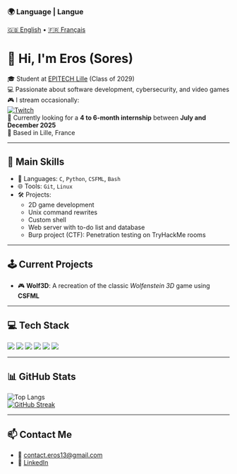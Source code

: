 ### 🌍 Language | Langue  
[🇬🇧 English](./README.en.md) • [🇫🇷 Français](./README.md)

# 👋 Hi, I'm Eros (Sores)

🎓 Student at [EPITECH Lille](https://www.epitech.eu/) (Class of 2029)  
💻 Passionate about software development, cybersecurity, and video games  
🎮 I stream occasionally:  
[![Twitch](https://img.shields.io/badge/-Live-9146FF?style=flat-square&logo=twitch&logoColor=white)](https://www.twitch.tv/Soresss_)  
🔎 Currently looking for a **4 to 6-month internship** between **July and December 2025**  
📍 Based in Lille, France


---

## 🚀 Main Skills

- 🔧 Languages: `C`, `Python`, `CSFML`, `Bash`
- 🌐 Tools: `Git`, `Linux`
- 🛠️ Projects:
  - 2D game development  
  - Unix command rewrites  
  - Custom shell  
  - Web server with to-do list and database  
  - Burp project (CTF): Penetration testing on TryHackMe rooms

---

## 🕹️ Current Projects

- 🎮 **Wolf3D**: A recreation of the classic *Wolfenstein 3D* game using **CSFML**

---

## 💻 Tech Stack

<img src="https://img.shields.io/badge/Python-3776AB?style=for-the-badge&logo=python&logoColor=white" />
<img src="https://img.shields.io/badge/Bash%20Script-121011?style=for-the-badge&logo=gnu-bash&logoColor=white" />
<img src="https://img.shields.io/badge/C-00599C?style=for-the-badge&logo=c&logoColor=white" />
<img src="https://img.shields.io/badge/GitHub-181717?style=for-the-badge&logo=github&logoColor=white" />
<img src="https://img.shields.io/badge/Linux-FCC624?style=for-the-badge&logo=linux&logoColor=black" />
<img src="https://img.shields.io/badge/CSFML-00979D?style=for-the-badge&logo=sfml&logoColor=white" />

---

## 📊 GitHub Stats

![Top Langs](https://github-readme-stats.vercel.app/api/top-langs/?username=Sores-ss&layout=compact&theme=midnight-purple)  
[![GitHub Streak](https://streak-stats.demolab.com?user=Sores-ss&theme=midnight-purple)](https://git.io/streak-stats)

---

## 📫 Contact Me

- 📧 contact.eros13@gmail.com  
- 💼 [LinkedIn](https://www.linkedin.com/in/erosdelianne/)
